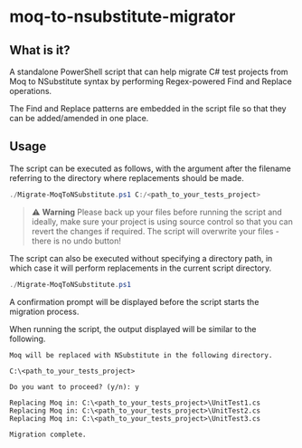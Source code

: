 # moq-to-nsubstitute-migrator

## What is it?

A standalone PowerShell script that can help migrate C# test projects from Moq to NSubstitute syntax by performing Regex-powered Find and Replace operations.

The Find and Replace patterns are embedded in the script file so that they can be added/amended in one place.

## Usage

The script can be executed as follows, with the argument after the filename referring to the directory where replacements should be made.

```powershell
./Migrate-MoqToNSubstitute.ps1 C:/<path_to_your_tests_project>
```

> ⚠️ **Warning**
> Please back up your files before running the script and ideally, make sure your project is using source control so that you can revert the changes if required. The script will overwrite your files - there is no undo button!

The script can also be executed without specifying a directory path, in which case it will perform replacements in the current script directory.

```powershell
./Migrate-MoqToNSubstitute.ps1
```

A confirmation prompt will be displayed before the script starts the migration process.

When running the script, the output displayed will be similar to the following.

```console
Moq will be replaced with NSubstitute in the following directory.

C:\<path_to_your_tests_project>

Do you want to proceed? (y/n): y

Replacing Moq in: C:\<path_to_your_tests_project>\UnitTest1.cs
Replacing Moq in: C:\<path_to_your_tests_project>\UnitTest2.cs
Replacing Moq in: C:\<path_to_your_tests_project>\UnitTest3.cs

Migration complete.
```

